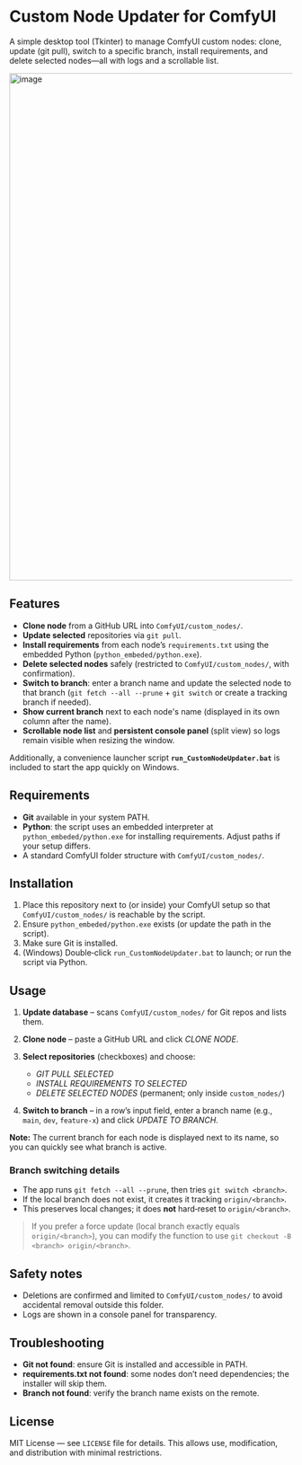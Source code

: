 # Custom Node Updater for ComfyUI

A simple desktop tool (Tkinter) to manage ComfyUI custom nodes: clone, update (git pull), switch to a specific branch, install requirements, and delete selected nodes—all with logs and a scrollable list.

<img width="1099" height="903" alt="image" src="https://github.com/user-attachments/assets/7fc62921-ce19-4447-97fa-e5f7e5b9e28b" />

## Features

* **Clone node** from a GitHub URL into `ComfyUI/custom_nodes/`.
* **Update selected** repositories via `git pull`.
* **Install requirements** from each node’s `requirements.txt` using the embedded Python (`python_embeded/python.exe`).
* **Delete selected nodes** safely (restricted to `ComfyUI/custom_nodes/`, with confirmation).
* **Switch to branch**: enter a branch name and update the selected node to that branch (`git fetch --all --prune` + `git switch` or create a tracking branch if needed).
* **Show current branch** next to each node's name (displayed in its own column after the name).
* **Scrollable node list** and **persistent console panel** (split view) so logs remain visible when resizing the window.

Additionally, a convenience launcher script **`run_CustomNodeUpdater.bat`** is included to start the app quickly on Windows.

## Requirements

* **Git** available in your system PATH.
* **Python**: the script uses an embedded interpreter at `python_embeded/python.exe` for installing requirements. Adjust paths if your setup differs.
* A standard ComfyUI folder structure with `ComfyUI/custom_nodes/`.

## Installation

1. Place this repository next to (or inside) your ComfyUI setup so that `ComfyUI/custom_nodes/` is reachable by the script.
2. Ensure `python_embeded/python.exe` exists (or update the path in the script).
3. Make sure Git is installed.
4. (Windows) Double‑click `run_CustomNodeUpdater.bat` to launch; or run the script via Python.

## Usage

1. **Update database** – scans `ComfyUI/custom_nodes/` for Git repos and lists them.
2. **Clone node** – paste a GitHub URL and click *CLONE NODE*.
3. **Select repositories** (checkboxes) and choose:

   * *GIT PULL SELECTED*
   * *INSTALL REQUIREMENTS TO SELECTED*
   * *DELETE SELECTED NODES* (permanent; only inside `custom_nodes/`)
4. **Switch to branch** – in a row’s input field, enter a branch name (e.g., `main`, `dev`, `feature-x`) and click *UPDATE TO BRANCH*.

**Note:** The current branch for each node is displayed next to its name, so you can quickly see what branch is active.

### Branch switching details

* The app runs `git fetch --all --prune`, then tries `git switch <branch>`.
* If the local branch does not exist, it creates it tracking `origin/<branch>`.
* This preserves local changes; it does **not** hard‑reset to `origin/<branch>`.

> If you prefer a force update (local branch exactly equals `origin/<branch>`), you can modify the function to use `git checkout -B <branch> origin/<branch>`.

## Safety notes

* Deletions are confirmed and limited to `ComfyUI/custom_nodes/` to avoid accidental removal outside this folder.
* Logs are shown in a console panel for transparency.

## Troubleshooting

* **Git not found**: ensure Git is installed and accessible in PATH.
* **requirements.txt not found**: some nodes don’t need dependencies; the installer will skip them.
* **Branch not found**: verify the branch name exists on the remote.

## License

MIT License — see `LICENSE` file for details. This allows use, modification, and distribution with minimal restrictions.
